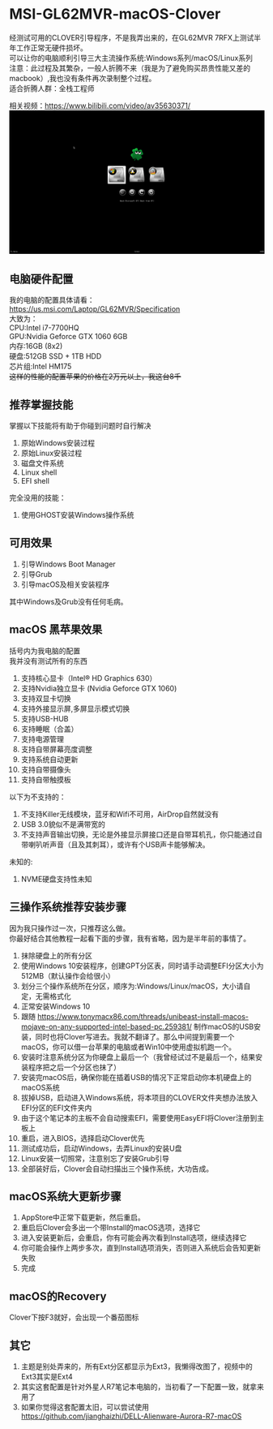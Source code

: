 # MSI-GL62MVR-macOS-Clover
经测试可用的CLOVER引导程序，不是我弄出来的，在GL62MVR 7RFX上测试半年工作正常无硬件损坏。<br>
可以让你的电脑顺利引导三大主流操作系统:Windows系列/macOS/Linux系列<br>
注意：此过程及其繁杂，一般人折腾不来（我是为了避免购买昂贵性能又差的macbook）,我也没有条件再次录制整个过程。<br>
适合折腾人群：全栈工程师

相关视频：https://www.bilibili.com/video/av35630371/
![alt screenshot](https://raw.githubusercontent.com/Attect/MSI-GL62MVR-macOS-Clover/master/CLOVER/misc/screenshot3.png)

## 电脑硬件配置
我的电脑的配置具体请看：https://us.msi.com/Laptop/GL62MVR/Specification <br>
大致为：<br>
CPU:Intel i7-7700HQ<br>
GPU:Nvidia Geforce GTX 1060 6GB<br>
内存:16GB (8x2)<br>
硬盘:512GB SSD + 1TB HDD<br>
芯片组:Intel HM175<br>
~~这样的性能的配置苹果的价格在2万元以上，我这台8千~~

## 推荐掌握技能
掌握以下技能将有助于你碰到问题时自行解决
1. 原始Windows安装过程
1. 原始Linux安装过程
1. 磁盘文件系统
1. Linux shell
1. EFI shell

完全没用的技能：
1. 使用GHOST安装Windows操作系统

## 可用效果
1. 引导Windows Boot Manager
1. 引导Grub
1. 引导macOS及相关安装程序

其中Windows及Grub没有任何毛病。

## macOS 黑苹果效果
括号内为我电脑的配置<br>我并没有测试所有的东西
1. 支持核心显卡（Intel® HD Graphics 630）
1. 支持Nvidia独立显卡 (Nvidia Geforce GTX 1060)
1. 支持双显卡切换
1. 支持外接显示屏,多屏显示模式切换
1. 支持USB-HUB
1. 支持睡眠（合盖）
1. 支持电源管理
1. 支持自带屏幕亮度调整
1. 支持系统自动更新
1. 支持自带摄像头
1. 支持自带触摸板

以下为不支持的：<br>
1. 不支持Killer无线模块，蓝牙和Wifi不可用，AirDrop自然就没有
1. USB 3.0貌似不是满带宽的
1. 不支持声音输出切换，无论是外接显示屏接口还是自带耳机孔，你只能通过自带喇叭听声音（且及其刺耳），或许有个USB声卡能够解决。

未知的:<br>
1. NVME硬盘支持性未知

## 三操作系统推荐安装步骤
因为我只操作过一次，只推荐这么做。<br>
你最好结合其他教程一起看下面的步骤，我有省略，因为是半年前的事情了。

1. 抹除硬盘上的所有分区
1. 使用Windows 10安装程序，创建GPT分区表，同时请手动调整EFI分区大小为512MB（默认操作会给很小）
1. 划分三个操作系统所在分区，顺序为:Windows/Linux/macOS，大小请自定，无需格式化
1. 正常安装Windows 10
1. 跟随 https://www.tonymacx86.com/threads/unibeast-install-macos-mojave-on-any-supported-intel-based-pc.259381/ 制作macOS的USB安装，同时也将Clover写进去。我就不翻译了。那么中间提到需要一个macOS，你可以借一台苹果的电脑或者Win10中使用虚拟机跑一个。
1. 安装时注意系统分区为你硬盘上最后一个（我曾经试过不是最后一个，结果安装程序把之后一个分区也抹了）
1. 安装完macOS后，确保你能在插着USB的情况下正常启动你本机硬盘上的macOS系统
1. 拔掉USB，启动进入Windows系统，将本项目的CLOVER文件夹想办法放入EFI分区的EFI文件夹内
1. 由于这个笔记本的主板不会自动搜索EFI，需要使用EasyEFI将Clover注册到主板上
1. 重启，进入BIOS，选择启动Clover优先
1. 测试成功后，启动Windows，去弄Linux的安装U盘
1. Linux安装一切照常，注意别忘了安装Grub引导
1. 全部装好后，Clover会自动扫描出三个操作系统，大功告成。


## macOS系统大更新步骤
1. AppStore中正常下载更新，然后重启。
1. 重启后Clover会多出一个带Install的macOS选项，选择它
1. 进入安装更新后，会重启，你有可能会再次看到Install选项，继续选择它
1. 你可能会操作上两步多次，直到Install选项消失，否则进入系统后会告知更新失败
1. 完成

## macOS的Recovery
Clover下按F3就好，会出现一个番茄图标

## 其它
1. 主题是别处弄来的，所有Ext分区都显示为Ext3，我懒得改图了，视频中的Ext3其实是Ext4
1. 其实这套配置是针对外星人R7笔记本电脑的，当初看了一下配置一致，就拿来用了
1. 如果你觉得这套配置太旧，可以尝试使用 https://github.com/jianghaizhi/DELL-Alienware-Aurora-R7-macOS
